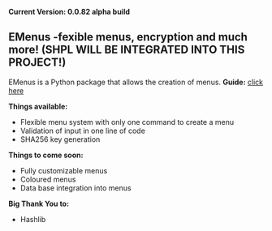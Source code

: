 **Current Version: 0.0.82 alpha build**

## EMenus  -fexible menus, encryption and much more! (SHPL WILL BE INTEGRATED INTO THIS PROJECT!)
EMenus is a Python package that allows the creation of menus.
**Guide:** [click here](https://github.com/HUSKI3/EMenus/blob/master/GUIDE.md)


**Things available:**
 - Flexible menu system with only one command to create a menu
 - Validation of input in one line of code
 - SHA256 key generation
 
**Things to come soon:**

 - Fully customizable menus
 - Coloured menus
 - Data base integration into menus


**Big Thank You to:**
 - Hashlib
